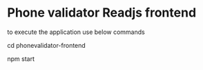 # Phone validator Readjs frontend
to execute the application use below commands

  cd phonevalidator-frontend

  npm start
  
  

